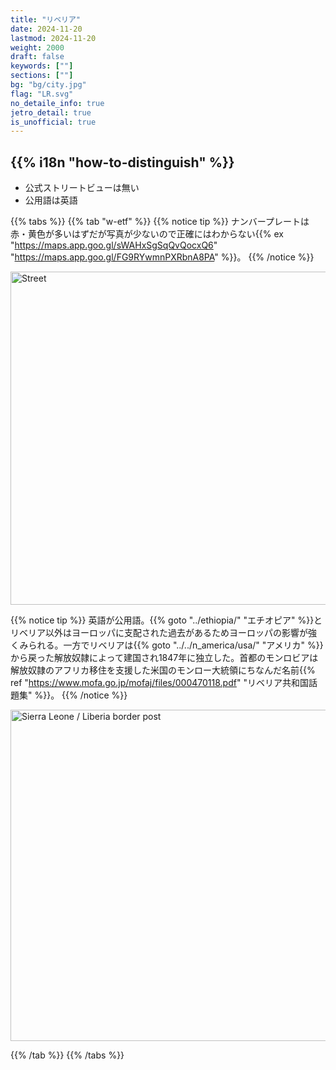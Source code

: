 ```yaml
---
title: "リベリア"
date: 2024-11-20
lastmod: 2024-11-20
weight: 2000
draft: false
keywords: [""]
sections: [""]
bg: "bg/city.jpg"
flag: "LR.svg"
no_detaile_info: true
jetro_detail: true
is_unofficial: true
---
```


<div class="main-desciption country-description">
    <h2 class="section-title">{{% i18n "how-to-distinguish" %}}</h2>
    <ul class="rule-list">
        <li class="no-evidence">公式ストリートビューは無い</li>
        <li>公用語は英語</li>
    </ul>
</div>

{{% tabs %}}
{{% tab "w-etf" %}}
{{% notice tip %}}
ナンバープレートは赤・黄色が多いはずだが写真が少ないので正確にはわからない{{% ex "https://maps.app.goo.gl/sWAHxSgSqQvQocxQ6" "https://maps.app.goo.gl/FG9RYwmnPXRbnA8PA" %}}。
{{% /notice %}}
<div class="googlemap-if no-margin">
<a data-flickr-embed="true" href="https://www.flickr.com/photos/kavemanbob/5844810280/in/photolist-9Uubt3-bLJwDK-2b6KZBZ-2egcd6A-7bFDuK-fbUtmZ-qPcLAq-25QcKo1-671YB9-8JcbTz-22tMSqu-avvrtt-26UeY6C-66WK66-25ncYnC-dQaNb2-23skXFC-bLJwCe-66W23v-671ZfQ-66WAmp-HuLUZR-7BcTkh-dQgvnd-zL9m1F-qJ7xpA-25S96Rm-66WMWi-FeKmH5-GQE1Yg-671T5L-671gUm-24bBaM7-651Q3E-7GTBux-dQaNcn-8QnVC-Y2hFys-66W3LX-7bKsF5-9cZaL4-rEy7Ff-5wTsRd-671Tcm-avy5Kj-2e3gkHS-r2QPtR-66W2ke-pUE8n5-q41BFV" title="Street"><img src="https://live.staticflickr.com/2512/5844810280_eaefb984ce_c.jpg" width="800" height="533" alt="Street"/></a><script async src="//embedr.flickr.com/assets/client-code.js" charset="utf-8"></script>
</div>

{{% notice tip %}}
英語が公用語。{{% goto "../ethiopia/" "エチオピア" %}}とリベリア以外はヨーロッパに支配された過去があるためヨーロッパの影響が強くみられる。一方でリベリアは{{% goto "../../n_america/usa/" "アメリカ" %}}から戻った解放奴隷によって建国され1847年に独立した。首都のモンロビアは解放奴隷のアフリカ移住を支援した米国のモンロー大統領にちなんだ名前{{% ref "https://www.mofa.go.jp/mofaj/files/000470118.pdf" "リベリア共和国話題集" %}}。
{{% /notice %}}

<div class="googlemap-if no-margin">
<a data-flickr-embed="true" href="https://www.flickr.com/photos/jbdodane/9301496632/in/photolist-fDyp2D-54McoN-4Yytja-2nW8wsL-6STizU-9HZsKF-rEzt3i-rChTfJ-fDUcwf-cBfQjW-faWATA-5hJsSp-rEtZfa-rmfVrZ-Wpatar-6RnY3j-fb9Ru1-ro114y-fEihey-ro112j-ro29T7-faGpgn-6RmSCn-8PBdP4-77LWAL-6RiW54-6RiVPR-6RjevV-6Rjf22-gB6iQH-gB5nzE-6RnXQQ-qFjJSe-m7eUH-6RojH9-6RofZ9-6RogZ5-6RojVQ-6RogcY-6Rjiaz-6RjecH-6kmjhG-4C9q5m-5hNKpA-d2wUgU-2jeGMWA-2nPJyoq-2hsBfoe-2hsBdLS-2oudLBc" title="Sierra Leone / Liberia border post"><img src="https://live.staticflickr.com/7295/9301496632_41f29928b3_c.jpg" width="800" height="530" alt="Sierra Leone / Liberia border post"/></a><script async src="//embedr.flickr.com/assets/client-code.js" charset="utf-8"></script>
</div>


{{% /tab %}}
{{% /tabs %}}
